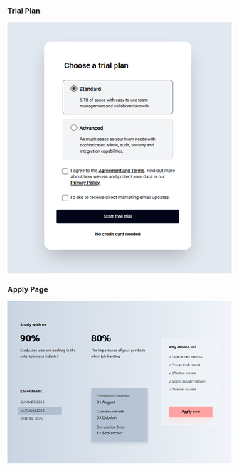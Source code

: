### Trial Plan
![Trial Plan Screenshot](img/trial-plan-ss.png)

### Apply Page
![Apply Page Screenshot](img/apply-page-ss.png)

